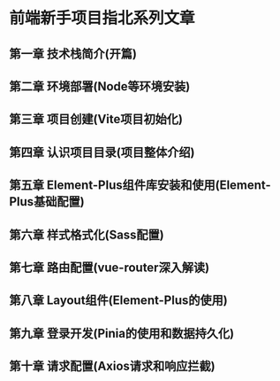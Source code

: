 # 前端新手项目指北系列文章

## 第一章 技术栈简介(开篇)

## 第二章 环境部署(Node等环境安装)

## 第三章 项目创建(Vite项目初始化)

## 第四章 认识项目目录(项目整体介绍)

## 第五章 Element-Plus组件库安装和使用(Element-Plus基础配置)

## 第六章 样式格式化(Sass配置)

## 第七章 路由配置(vue-router深入解读)

## 第八章 Layout组件(Element-Plus的使用)

## 第九章 登录开发(Pinia的使用和数据持久化)

## 第十章 请求配置(Axios请求和响应拦截)
